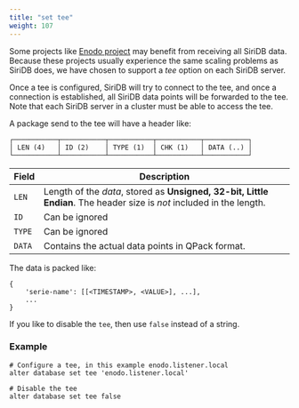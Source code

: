 ```yaml
---
title: "set tee"
weight: 107
---
```


Some projects like [Enodo project](../../../related_projects/enodo) may benefit from receiving all SiriDB data. Because these projects usually experience the same scaling problems as SiriDB does, we have chosen to support a *tee* option on each SiriDB server.

Once a tee is configured, SiriDB will try to connect to the tee, and once a connection is established, all SiriDB data points will be forwarded to the tee. Note that each SiriDB server in a cluster must be able to access the tee.

A package send to the tee will have a header like:

```none
┌───────────┬───────────┬───────────┬───────────┬───────────┐
│ LEN (4)   │ ID (2)    │ TYPE (1)  │ CHK (1)   │ DATA (..) │
└───────────┴───────────┴───────────┴───────────┴───────────┘
```

Field  | Description
-------|----------------
`LEN`  | Length of the *data*, stored as **Unsigned, 32-bit, Little Endian**. The header size is *not* included in the length.
`ID`   | Can be ignored
`TYPE` | Can be ignored
`DATA` | Contains the actual data points in QPack format.

The data is packed like:

```none
{
    'serie-name': [[<TIMESTAMP>, <VALUE>], ...],
    ...
}
```

If you like to disable the `tee`, then use `false` instead of a string.

### Example

    # Configure a tee, in this example enodo.listener.local
    alter database set tee 'enodo.listener.local'

    # Disable the tee
    alter database set tee false
